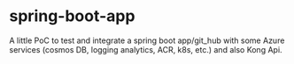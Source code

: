# spring-boot-app

A little PoC to test and integrate a spring boot app/git_hub with some Azure services (cosmos DB, logging analytics, ACR, k8s, etc.) and also Kong Api.
